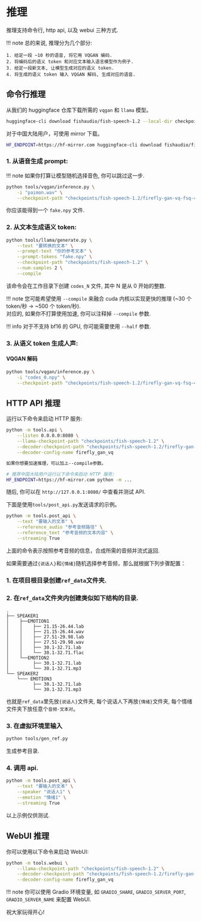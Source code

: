 # 推理

推理支持命令行, http api, 以及 webui 三种方式.

!!! note
    总的来说, 推理分为几个部分:

    1. 给定一段 ~10 秒的语音, 将它用 VQGAN 编码.
    2. 将编码后的语义 token 和对应文本输入语言模型作为例子.
    3. 给定一段新文本, 让模型生成对应的语义 token.
    4. 将生成的语义 token 输入 VQGAN 解码, 生成对应的语音.

## 命令行推理

从我们的 huggingface 仓库下载所需的 `vqgan` 和 `llama` 模型。

```bash
huggingface-cli download fishaudio/fish-speech-1.2 --local-dir checkpoints/fish-speech-1.2
```

对于中国大陆用户，可使用 mirror 下载。

```bash
HF_ENDPOINT=https://hf-mirror.com huggingface-cli download fishaudio/fish-speech-1.2 --local-dir checkpoints/fish-speech-1.2
```

### 1. 从语音生成 prompt:

!!! note
    如果你打算让模型随机选择音色, 你可以跳过这一步.

```bash
python tools/vqgan/inference.py \
    -i "paimon.wav" \
    --checkpoint-path "checkpoints/fish-speech-1.2/firefly-gan-vq-fsq-4x1024-42hz-generator.pth"
```

你应该能得到一个 `fake.npy` 文件.

### 2. 从文本生成语义 token:

```bash
python tools/llama/generate.py \
    --text "要转换的文本" \
    --prompt-text "你的参考文本" \
    --prompt-tokens "fake.npy" \
    --checkpoint-path "checkpoints/fish-speech-1.2" \
    --num-samples 2 \
    --compile
```

该命令会在工作目录下创建 `codes_N` 文件, 其中 N 是从 0 开始的整数.

!!! note
    您可能希望使用 `--compile` 来融合 cuda 内核以实现更快的推理 (~30 个 token/秒 -> ~500 个 token/秒).  
    对应的, 如果你不打算使用加速, 你可以注释掉 `--compile` 参数.

!!! info
    对于不支持 bf16 的 GPU, 你可能需要使用 `--half` 参数.

### 3. 从语义 token 生成人声:

#### VQGAN 解码

```bash
python tools/vqgan/inference.py \
    -i "codes_0.npy" \
    --checkpoint-path "checkpoints/fish-speech-1.2/firefly-gan-vq-fsq-4x1024-42hz-generator.pth"
```

## HTTP API 推理

运行以下命令来启动 HTTP 服务:

```bash
python -m tools.api \
    --listen 0.0.0.0:8080 \
    --llama-checkpoint-path "checkpoints/fish-speech-1.2" \
    --decoder-checkpoint-path "checkpoints/fish-speech-1.2/firefly-gan-vq-fsq-4x1024-42hz-generator.pth" \
    --decoder-config-name firefly_gan_vq

如果你想要加速推理，可以加上--compile参数。

# 推荐中国大陆用户运行以下命令来启动 HTTP 服务:
HF_ENDPOINT=https://hf-mirror.com python -m ...
```

随后, 你可以在 `http://127.0.0.1:8080/` 中查看并测试 API.

下面是使用`tools/post_api.py`发送请求的示例。

```bash
python -m tools.post_api \
    --text "要输入的文本" \
    --reference_audio "参考音频路径" \
    --reference_text "参考音频的文本内容" \
    --streaming True
```

上面的命令表示按照参考音频的信息，合成所需的音频并流式返回.

如果需要通过`{说话人}`和`{情绪}`随机选择参考音频，那么就根据下列步骤配置：

### 1. 在项目根目录创建`ref_data`文件夹.

### 2. 在`ref_data`文件夹内创建类似如下结构的目录.

```
.
├── SPEAKER1
│    ├──EMOTION1
│    │    ├── 21.15-26.44.lab
│    │    ├── 21.15-26.44.wav
│    │    ├── 27.51-29.98.lab
│    │    ├── 27.51-29.98.wav
│    │    ├── 30.1-32.71.lab
│    │    └── 30.1-32.71.flac
│    └──EMOTION2
│         ├── 30.1-32.71.lab
│         └── 30.1-32.71.mp3
└── SPEAKER2
    └─── EMOTION3
          ├── 30.1-32.71.lab
          └── 30.1-32.71.mp3
```

也就是`ref_data`里先放`{说话人}`文件夹, 每个说话人下再放`{情绪}`文件夹, 每个情绪文件夹下放任意个`音频-文本对`。

### 3. 在虚拟环境里输入

```bash
python tools/gen_ref.py
```

生成参考目录.

### 4. 调用 api.

```bash
python -m tools.post_api \
    --text "要输入的文本" \
    --speaker "说话人1" \
    --emotion "情绪1" \
    --streaming True
```

以上示例仅供测试.

## WebUI 推理

你可以使用以下命令来启动 WebUI:

```bash
python -m tools.webui \
    --llama-checkpoint-path "checkpoints/fish-speech-1.2" \
    --decoder-checkpoint-path "checkpoints/fish-speech-1.2/firefly-gan-vq-fsq-4x1024-42hz-generator.pth" \
    --decoder-config-name firefly_gan_vq
```

!!! note
    你可以使用 Gradio 环境变量, 如 `GRADIO_SHARE`, `GRADIO_SERVER_PORT`, `GRADIO_SERVER_NAME` 来配置 WebUI.

祝大家玩得开心!

